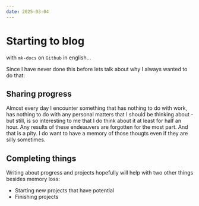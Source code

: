 ```yaml
---
date: 2025-03-04
---
```


# Starting to blog 

with `mk-docs` on `Github` in english...

Since I have never done this before lets talk about why I always wanted to do that:

## Sharing progress

Almost every day I encounter something that has nothing to do with work, has nothing to do with any personal matters that I should be thinking about - but still, is so interesting to me
that I do think about it at least for half an hour. Any results of these endeauvers are forgotten for the most part. And that is a pity.
I do want to have a memory of those thougts even if they are silly sometimes.

## Completing things

Writing about progress and projects hopefully will help with two other things besides memory loss:

- Starting new projects that have potential
- Finishing projects 
